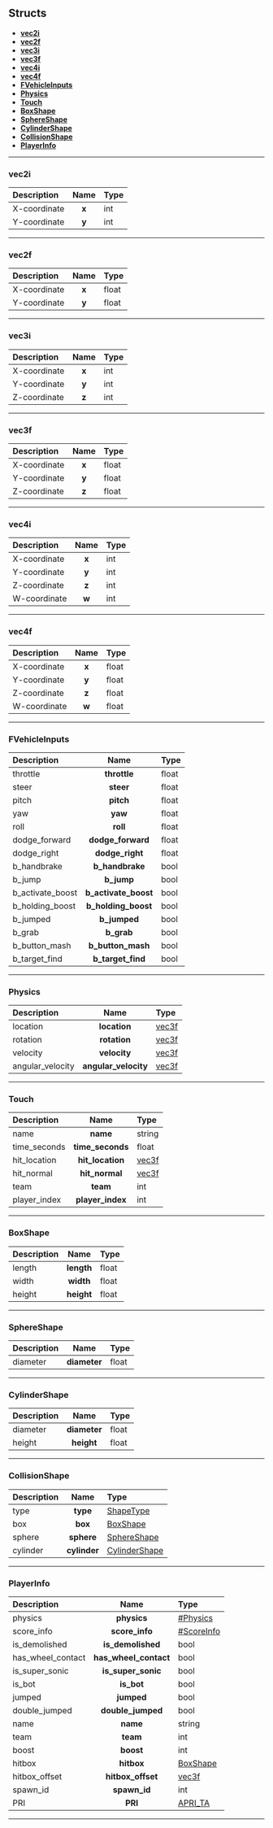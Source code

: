 ## Structs

* **[vec2i](#vec2i)**
* **[vec2f](#vec2f)**
* **[vec3i](#vec3i)**
* **[vec3f](#vec3f)**
* **[vec4i](#vec4i)**
* **[vec4f](#vec4f)**
* **[FVehicleInputs](#FVehicleInputs)**
* **[Physics](#Physics)**
* **[Touch](#Touch)**
* **[BoxShape](#BoxShape)**
* **[SphereShape](#SphereShape)**
* **[CylinderShape](#CylinderShape)**
* **[CollisionShape](#CollisionShape)**
* **[PlayerInfo](#PlayerInfo)**

---

### vec2i
| Description | Name | Type |
|:------------|:----:|:-----|
| X-coordinate | **x** | int |
| Y-coordinate | **y** | int |

---

### vec2f
| Description | Name | Type |
|:------------|:----:|:-----|
| X-coordinate | **x** | float |
| Y-coordinate | **y** | float |

---

### vec3i
| Description | Name | Type |
|:------------|:----:|:-----|
| X-coordinate | **x** | int |
| Y-coordinate | **y** | int |
| Z-coordinate | **z** | int |

---

### vec3f
| Description | Name | Type |
|:------------|:----:|:-----|
| X-coordinate | **x** | float |
| Y-coordinate | **y** | float |
| Z-coordinate | **z** | float |

---

### vec4i
| Description | Name | Type |
|:------------|:----:|:-----|
| X-coordinate | **x** | int |
| Y-coordinate | **y** | int |
| Z-coordinate | **z** | int |
| W-coordinate | **w** | int |

---

### vec4f
| Description | Name | Type |
|:------------|:----:|:-----|
| X-coordinate | **x** | float |
| Y-coordinate | **y** | float |
| Z-coordinate | **z** | float |
| W-coordinate | **w** | float |

---

### FVehicleInputs
| Description | Name | Type |
|:------------|:----:|:-----|
| throttle | **throttle** | float |
| steer | **steer** | float |
| pitch | **pitch** | float |
| yaw | **yaw** | float |
| roll | **roll** | float |
| dodge_forward | **dodge_forward** | float |
| dodge_right | **dodge_right** | float |
| b_handbrake | **b_handbrake** | bool |
| b_jump | **b_jump** | bool |
| b_activate_boost | **b_activate_boost** | bool |
| b_holding_boost | **b_holding_boost** | bool |
| b_jumped | **b_jumped** | bool |
| b_grab | **b_grab** | bool |
| b_button_mash | **b_button_mash** | bool |
| b_target_find | **b_target_find** | bool |

---

### Physics
| Description | Name | Type |
|:------------|:----:|:-----|
| location | **location** | [vec3f](#vec3f) |
| rotation | **rotation** | [vec3f](#vec3f) |
| velocity | **velocity** | [vec3f](#vec3f) |
| angular_velocity | **angular_velocity** | [vec3f](#vec3f) |

---

### Touch
| Description | Name | Type |
|:------------|:----:|:-----|
| name | **name** | string |
| time_seconds | **time_seconds** | float |
| hit_location | **hit_location** | [vec3f](#vec3f) |
| hit_normal | **hit_normal** | [vec3f](#vec3f) |
| team | **team** | int |
| player_index | **player_index** | int |

---

### BoxShape
| Description | Name | Type |
|:------------|:----:|:-----|
| length | **length** | float |
| width | **width** | float |
| height | **height** | float |

---

### SphereShape
| Description | Name | Type |
|:------------|:----:|:-----|
| diameter | **diameter** | float |

---

### CylinderShape
| Description | Name | Type |
|:------------|:----:|:-----|
| diameter | **diameter** | float |
| height | **height** | float |

---

### CollisionShape
| Description | Name | Type |
|:------------|:----:|:-----|
| type | **type** | [ShapeType](#ShapeType) |
| box | **box** | [BoxShape](#BoxShape) |
| sphere | **sphere** | [SphereShape](#SphereShape) |
| cylinder | **cylinder** | [CylinderShape](#CylinderShape) |

---

### PlayerInfo
| Description | Name | Type |
|:------------|:----:|:-----|
| physics | **physics** | [#Physics](#Physics) |
| score_info | **score_info** | [#ScoreInfo](#ScoreInfo) |
| is_demolished | **is_demolished** | bool |
| has_wheel_contact | **has_wheel_contact** | bool |
| is_super_sonic | **is_super_sonic** | bool |
| is_bot | **is_bot** | bool |
| jumped | **jumped** | bool |
| double_jumped | **double_jumped** | bool |
| name | **name** | string |
| team | **team** | int |
| boost | **boost** | int |
| hitbox | **hitbox** | [BoxShape](#BoxShape) |
| hitbox_offset | **hitbox_offset** | [vec3f](#vec3f) |
| spawn_id | **spawn_id** | int |
| PRI | **PRI** | [APRI_TA](#APRI_TA) |

---
